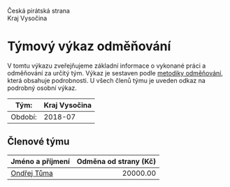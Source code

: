 Česká pirátská strana  
Kraj Vysočina

Týmový výkaz odměňování
===========================

V tomtu výkazu zveřejňujeme základní informace o vykonané práci a odměňování
za určitý tým. Výkaz je sestaven podle [metodiky odměňování][metodika],
která obsahuje podrobnosti. U všech členů týmu je uveden odkaz na podrobný osobní výkaz.

Tým:                     | Kraj Vysočina
-----------------------  | --------------------
Období:                  | 2018-07

Členové týmu
--------------

| Jméno a příjmení            |   Odměna od strany (Kč) |
|:----------------------------|------------------------:|
| [Ondřej Tůma](ondrej-tuma/) |                20000.00 |


[metodika]: https://redmine.pirati.cz/projects/po/wiki/Odmenovani

